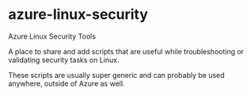 # azure-linux-security
Azure Linux Security Tools

A place to share and add scripts that are useful while troubleshooting or validating security tasks on Linux.

These scripts are usually super generic and can probably be used anywhere, outside of Azure as well.
